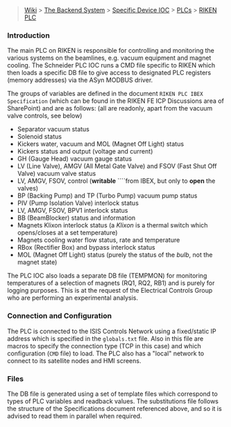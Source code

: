 > [Wiki](Home) > [The Backend System](The-Backend-System) > [Specific Device IOC](Specific-Device-IOC) > [PLCs](PLCs) > [RIKEN PLC](RIKEN-PLC)

### Introduction

The main PLC on RIKEN is responsible for controlling and monitoring the various systems on the beamlines, e.g. vacuum equipment and magnet cooling.  The Schneider PLC IOC runs a CMD file specific to RIKEN which then loads a specific DB file to give access to designated PLC registers (memory addresses) via the ASyn MODBUS driver.

The groups of variables are defined in the document `RIKEN PLC IBEX Specification` (which can be found in the RIKEN FE ICP Discussions area of SharePoint) and are as follows: (all are readonly, apart from the vacuum valve controls, see below)

- Separator vacuum status
- Solenoid status
- Kickers water, vacuum and MOL (Magnet Off Light) status
- Kickers status and output (voltage and current)
- GH (Gauge Head) vacuum gauge status
- LV (Line Valve), AMGV (All Metal Gate Valve) and FSOV (Fast Shut Off Valve) vacuum valve status
- LV, AMGV, FSOV, control (**writable** ````from IBEX, but only to **open** the valves)
- BP (Backing Pump) and TP (Turbo Pump) vacuum pump status 
- PIV (Pump Isolation Valve) interlock status
- LV, AMGV, FSOV, BPV1 interlock status
- BB (BeamBlocker) status and information
- Magnets Klixon interlock status (a _Klixon_ is a thermal switch which opens/closes at a set temperature)
- Magnets cooling water flow status, rate and temperature
- RBox (Rectifier Box) and bypass interlock status
- MOL (Magnet Off Light) status (purely the status of the _bulb_, not the magnet state)

The PLC IOC also loads a separate DB file (TEMPMON) for monitoring temperatures of a selection of magnets (RQ1, RQ2, RB1) and is purely for logging purposes.  This is at the request of the Electrical Controls Group who are performing an experimental analysis.

### Connection and Configuration

The PLC is connected to the ISIS Controls Network using a fixed/static IP address which is specified in the `globals.txt` file.  Also in this file are macros to specify the connection type (TCP in this case) and which configuration (`CMD` file) to load.  The PLC also has a "local" network to connect to its satellite nodes and HMI screens.

### Files

The DB file is generated using a set of template files which correspond to types of PLC variables and readback values.  The substitutions file follows the structure of the Specifications document referenced above, and so it is advised to read them in parallel when required.

